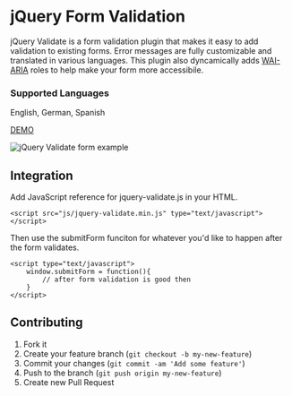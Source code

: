 jQuery Form Validation
===============

jQuery Validate is a form validation plugin that makes it easy to add validation to existing forms. Error messages are fully customizable and translated in various languages. This plugin also dyncamically adds [WAI-ARIA](http://www.w3.org/WAI/intro/aria) roles to help make your form more accessibile.

### Supported Languages
English, German, Spanish

[DEMO](http://htmlpreview.github.io/?https://github.com/ryanburgess/jquery-validate/master/index.html)

![jQuery Validate form example](https://raw.github.com/ryanburgess/jquery-validate/master/screenshot.png)

## Integration
Add JavaScript reference for jquery-validate.js in your HTML.
    
    <script src="js/jquery-validate.min.js" type="text/javascript"></script>

Then use the submitForm funciton for whatever you'd like to happen after the form validates.
    
    <script type="text/javascript">
        window.submitForm = function(){
            // after form validation is good then
        }
    </script>


## Contributing

1. Fork it
2. Create your feature branch (`git checkout -b my-new-feature`)
3. Commit your changes (`git commit -am 'Add some feature'`)
4. Push to the branch (`git push origin my-new-feature`)
5. Create new Pull Request
